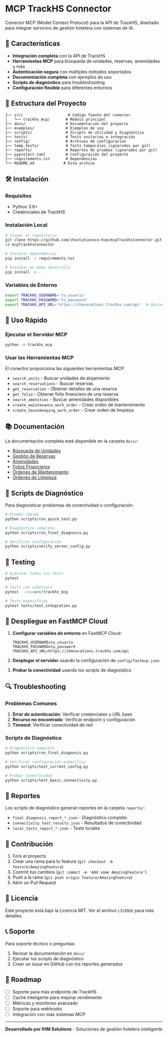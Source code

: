 # MCP TrackHS Connector

Conector MCP (Model Context Protocol) para la API de TrackHS, diseñado para integrar servicios de gestión hotelera con sistemas de IA.

## 🚀 Características

- **Integración completa** con la API de TrackHS
- **Herramientas MCP** para búsqueda de unidades, reservas, amenidades y más
- **Autenticación segura** con múltiples métodos soportados
- **Documentación completa** con ejemplos de uso
- **Scripts de diagnóstico** para troubleshooting
- **Configuración flexible** para diferentes entornos

## 📁 Estructura del Proyecto

```
├── src/                    # Código fuente del conector
│   └── trackhs_mcp/       # Módulo principal
├── docs/                  # Documentación del proyecto
├── examples/              # Ejemplos de uso
├── scripts/               # Scripts de utilidad y diagnóstico
├── tests/                 # Tests unitarios e integración
├── config/                # Archivos de configuración
├── temp_tests/            # Tests temporales (ignorados por git)
├── reports/               # Reportes de pruebas (ignorados por git)
├── pyproject.toml         # Configuración del proyecto
├── requirements.txt       # Dependencias
└── README.md             # Este archivo
```

## 🛠️ Instalación

### Requisitos

- Python 3.8+
- Credenciales de TrackHS

### Instalación Local

```bash
# Clonar el repositorio
git clone https://github.com/ihsolutionsco-hue/mcpTrackhsConnector.git
cd mcpTrackhsConnector

# Instalar dependencias
pip install -r requirements.txt

# Instalar en modo desarrollo
pip install -e .
```

### Variables de Entorno

```bash
export TRACKHS_USERNAME='tu_usuario'
export TRACKHS_PASSWORD='tu_password'
export TRACKHS_API_URL='https://ihmvacations.trackhs.com/api'  # Opcional
```

## 🚀 Uso Rápido

### Ejecutar el Servidor MCP

```bash
python -m trackhs_mcp
```

### Usar las Herramientas MCP

El conector proporciona las siguientes herramientas MCP:

- `search_units` - Buscar unidades de alojamiento
- `search_reservations` - Buscar reservas
- `get_reservation` - Obtener detalles de una reserva
- `get_folio` - Obtener folio financiero de una reserva
- `search_amenities` - Buscar amenidades disponibles
- `create_maintenance_work_order` - Crear orden de mantenimiento
- `create_housekeeping_work_order` - Crear orden de limpieza

## 📚 Documentación

La documentación completa está disponible en la carpeta `docs/`:

- [Búsqueda de Unidades](docs/unit_collection.md)
- [Gestión de Reservas](docs/reservation_collection.md)
- [Amenidades](docs/get_amenities.md)
- [Folios Financieros](docs/get_folio.md)
- [Órdenes de Mantenimiento](docs/wo_maintenance.md)
- [Órdenes de Limpieza](docs/wo_housekeeping.md)

## 🔧 Scripts de Diagnóstico

Para diagnosticar problemas de conectividad o configuración:

```bash
# Prueba rápida
python scripts/run_quick_test.py

# Diagnóstico completo
python scripts/run_final_diagnosis.py

# Verificar configuración
python scripts/verify_server_config.py
```

## 🧪 Testing

```bash
# Ejecutar todos los tests
pytest

# Tests con cobertura
pytest --cov=src/trackhs_mcp

# Tests específicos
pytest tests/test_integration.py
```

## 🚀 Despliegue en FastMCP Cloud

1. **Configurar variables de entorno** en FastMCP Cloud:
   ```
   TRACKHS_USERNAME=tu_usuario
   TRACKHS_PASSWORD=tu_password
   TRACKHS_API_URL=https://ihmvacations.trackhs.com/api
   ```

2. **Desplegar el servidor** usando la configuración de `config/fastmcp.json`

3. **Probar la conectividad** usando los scripts de diagnóstico

## 🔍 Troubleshooting

### Problemas Comunes

1. **Error de autenticación**: Verificar credenciales y URL base
2. **Recurso no encontrado**: Verificar endpoint y configuración
3. **Timeout**: Verificar conectividad de red

### Scripts de Diagnóstico

```bash
# Diagnóstico completo
python scripts/run_final_diagnosis.py

# Verificar configuración específica
python scripts/test_current_config.py

# Probar conectividad
python scripts/test_basic_connectivity.py
```

## 📄 Reportes

Los scripts de diagnóstico generan reportes en la carpeta `reports/`:

- `final_diagnosis_report_*.json` - Diagnóstico completo
- `connectivity_test_results.json` - Resultados de conectividad
- `local_tests_report_*.json` - Tests locales

## 🤝 Contribución

1. Fork el proyecto
2. Crear una rama para tu feature (`git checkout -b feature/AmazingFeature`)
3. Commit tus cambios (`git commit -m 'Add some AmazingFeature'`)
4. Push a la rama (`git push origin feature/AmazingFeature`)
5. Abrir un Pull Request

## 📝 Licencia

Este proyecto está bajo la Licencia MIT. Ver el archivo `LICENSE` para más detalles.

## 📞 Soporte

Para soporte técnico o preguntas:

1. Revisar la documentación en `docs/`
2. Ejecutar los scripts de diagnóstico
3. Crear un issue en GitHub con los reportes generados

## 🎯 Roadmap

- [ ] Soporte para más endpoints de TrackHS
- [ ] Cache inteligente para mejorar rendimiento
- [ ] Métricas y monitoreo avanzado
- [ ] Soporte para webhooks
- [ ] Integración con más sistemas MCP

---

**Desarrollado por IHM Solutions** - Soluciones de gestión hotelera inteligente